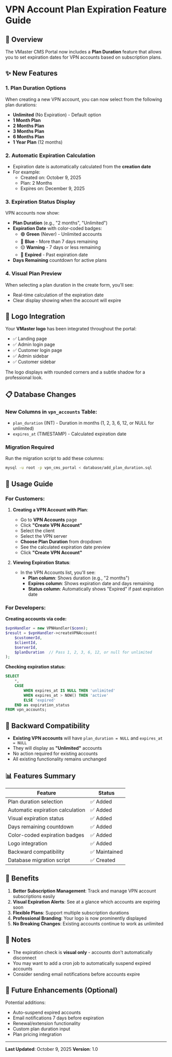 # VPN Account Plan Expiration Feature Guide

## 📅 Overview

The VMaster CMS Portal now includes a **Plan Duration** feature that allows you to set expiration dates for VPN accounts based on subscription plans.

## ✨ New Features

### 1. **Plan Duration Options**
When creating a new VPN account, you can now select from the following plan durations:
- **Unlimited** (No Expiration) - Default option
- **1 Month Plan**
- **2 Months Plan**
- **3 Months Plan**
- **6 Months Plan**
- **1 Year Plan** (12 months)

### 2. **Automatic Expiration Calculation**
- Expiration date is automatically calculated from the **creation date**
- For example:
  - Created on: October 9, 2025
  - Plan: 2 Months
  - Expires on: December 9, 2025

### 3. **Expiration Status Display**
VPN accounts now show:
- **Plan Duration** (e.g., "2 months", "Unlimited")
- **Expiration Date** with color-coded badges:
  - 🟢 **Green** (Never) - Unlimited accounts
  - 🔵 **Blue** - More than 7 days remaining
  - 🟡 **Warning** - 7 days or less remaining
  - 🔴 **Expired** - Past expiration date
- **Days Remaining** countdown for active plans

### 4. **Visual Plan Preview**
When selecting a plan duration in the create form, you'll see:
- Real-time calculation of the expiration date
- Clear display showing when the account will expire

## 🎨 Logo Integration

Your **VMaster logo** has been integrated throughout the portal:
- ✅ Landing page
- ✅ Admin login page
- ✅ Customer login page
- ✅ Admin sidebar
- ✅ Customer sidebar

The logo displays with rounded corners and a subtle shadow for a professional look.

## 📋 Database Changes

### New Columns in `vpn_accounts` Table:
- `plan_duration` (INT) - Duration in months (1, 2, 3, 6, 12, or NULL for unlimited)
- `expires_at` (TIMESTAMP) - Calculated expiration date

### Migration Required
Run the migration script to add these columns:
```bash
mysql -u root -p vpn_cms_portal < database/add_plan_duration.sql
```

## 🚀 Usage Guide

### For Customers:

1. **Creating a VPN Account with Plan**:
   - Go to **VPN Accounts** page
   - Click **"Create VPN Account"**
   - Select the client
   - Select the VPN server
   - **Choose Plan Duration** from dropdown
   - See the calculated expiration date preview
   - Click **"Create VPN Account"**

2. **Viewing Expiration Status**:
   - In the VPN Accounts list, you'll see:
     - **Plan column**: Shows duration (e.g., "2 months")
     - **Expires column**: Shows expiration date and days remaining
     - **Status column**: Automatically shows "Expired" if past expiration date

### For Developers:

**Creating accounts via code:**
```php
$vpnHandler = new VPNHandler($conn);
$result = $vpnHandler->createVPNAccount(
    $customerId, 
    $clientId, 
    $serverId, 
    $planDuration  // Pass 1, 2, 3, 6, 12, or null for unlimited
);
```

**Checking expiration status:**
```sql
SELECT 
    *,
    CASE 
        WHEN expires_at IS NULL THEN 'unlimited'
        WHEN expires_at > NOW() THEN 'active'
        ELSE 'expired'
    END as expiration_status
FROM vpn_accounts;
```

## 🔄 Backward Compatibility

- **Existing VPN accounts** will have `plan_duration = NULL` and `expires_at = NULL`
- They will display as **"Unlimited"** accounts
- No action required for existing accounts
- All existing functionality remains unchanged

## 📊 Features Summary

| Feature | Status |
|---------|--------|
| Plan duration selection | ✅ Added |
| Automatic expiration calculation | ✅ Added |
| Visual expiration status | ✅ Added |
| Days remaining countdown | ✅ Added |
| Color-coded expiration badges | ✅ Added |
| Logo integration | ✅ Added |
| Backward compatibility | ✅ Maintained |
| Database migration script | ✅ Created |

## 🎯 Benefits

1. **Better Subscription Management**: Track and manage VPN account subscriptions easily
2. **Visual Expiration Alerts**: See at a glance which accounts are expiring soon
3. **Flexible Plans**: Support multiple subscription durations
4. **Professional Branding**: Your logo is now prominently displayed
5. **No Breaking Changes**: Existing accounts continue to work as unlimited

## 📝 Notes

- The expiration check is **visual only** - accounts don't automatically disconnect
- You may want to add a cron job to automatically suspend expired accounts
- Consider sending email notifications before accounts expire

## 🔧 Future Enhancements (Optional)

Potential additions:
- Auto-suspend expired accounts
- Email notifications 7 days before expiration
- Renewal/extension functionality
- Custom plan duration input
- Plan pricing integration

---

**Last Updated**: October 9, 2025
**Version**: 1.0

